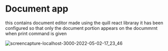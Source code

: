 # Document app
this contains document editor made using the quill react libraray it has been configured so that only the document portion appears on the docummrnt when print command is given 

![screencapture-localhost-3000-2022-05-02-17_23_46](https://user-images.githubusercontent.com/93770002/166233787-e31b11ee-37a1-4ae0-b086-1b8d0e90c488.png)
